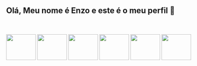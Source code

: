 </br>
<h2>Olá, Meu nome é Enzo e este é o meu perfil  👋</h2>
</br>

  <div style="display: inline=block"></br>
    <img align= "center" height= "70" width= "80" src="https://cdn.jsdelivr.net/gh/devicons/devicon/icons/html5/html5-original.svg"/>
    <img align= "center" height= "70" width= "80" src="https://cdn.jsdelivr.net/gh/devicons/devicon/icons/css3/css3-original.svg"/>
    <img align= "center" height= "70" width= "80" src="https://cdn.jsdelivr.net/gh/devicons/devicon/icons/javascript/javascript-original.svg"/>
    <img align= "center" height= "70" width= "80" src="https://cdn.jsdelivr.net/gh/devicons/devicon/icons/mysql/mysql-original-wordmark.svg"/>
    <img align= "center" height= "70" width= "80" src="https://cdn.jsdelivr.net/gh/devicons/devicon/icons/python/python-original.svg"/>
    <img align= "center" height= "70" width= "80" src="https://cdn.jsdelivr.net/gh/devicons/devicon/icons/java/java-original.svg"/>
  
    
  
<div/>
